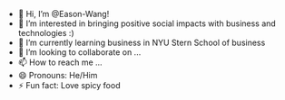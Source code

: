 - 👋 Hi, I’m @Eason-Wang!
- 👀 I’m interested in bringing positive social impacts with business and technologies :)
- 🌱 I’m currently learning business in NYU Stern School of business
- 💞️ I’m looking to collaborate on ...
- 📫 How to reach me ...
- 😄 Pronouns: He/Him
- ⚡ Fun fact: Love spicy food

<!---
Eason-Wang07/Eason-Wang07 is a ✨ special ✨ repository because its `README.md` (this file) appears on your GitHub profile.
You can click the Preview link to take a look at your changes.
--->
